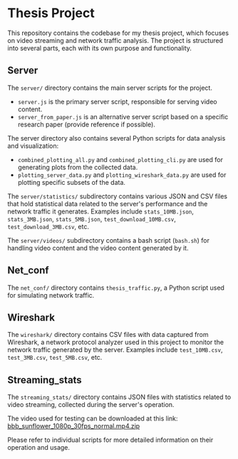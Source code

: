 # Thesis Project

This repository contains the codebase for my thesis project, which focuses on video streaming and network traffic analysis. The project is structured into several parts, each with its own purpose and functionality.

## Server

The `server/` directory contains the main server scripts for the project. 

- `server.js` is the primary server script, responsible for serving video content.
- `server_from_paper.js` is an alternative server script based on a specific research paper (provide reference if possible).

The server directory also contains several Python scripts for data analysis and visualization:

- `combined_plotting_all.py` and `combined_plotting_cli.py` are used for generating plots from the collected data.
- `plotting_server_data.py` and `plotting_wireshark_data.py` are used for plotting specific subsets of the data.

The `server/statistics/` subdirectory contains various JSON and CSV files that hold statistical data related to the server's performance and the network traffic it generates. Examples include `stats_10MB.json`, `stats_3MB.json`, `stats_5MB.json`, `test_download_10MB.csv`, `test_download_3MB.csv`, etc.

The `server/videos/` subdirectory contains a bash script (`bash.sh`) for handling video content and the video content generated by it.

## Net_conf

The `net_conf/` directory contains `thesis_traffic.py`, a Python script used for simulating network traffic.

## Wireshark

The `wireshark/` directory contains CSV files with data captured from Wireshark, a network protocol analyzer used in this project to monitor the network traffic generated by the server. Examples include `test_10MB.csv`, `test_3MB.csv`, `test_5MB.csv`, etc.

## Streaming_stats

The `streaming_stats/` directory contains JSON files with statistics related to video streaming, collected during the server's operation.

The video used for testing can be downloaded at this link: [bbb_sunflower_1080p_30fps_normal.mp4.zip](https://download.blender.org/demo/movies/BBB/bbb_sunflower_1080p_30fps_normal.mp4.zip)

Please refer to individual scripts for more detailed information on their operation and usage.
